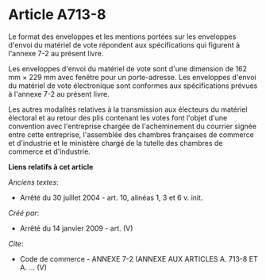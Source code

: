 # Article A713-8

Le format des enveloppes et les mentions portées sur les enveloppes d'envoi du matériel de vote répondent aux spécifications
qui figurent à l'annexe 7-2 au présent livre. 

Les enveloppes d'envoi du matériel de vote sont d'une dimension de 162 mm × 229 mm avec fenêtre pour un porte-adresse. Les
enveloppes d'envoi du matériel de vote électronique sont conformes aux spécifications prévues à l'annexe 7-2 au présent
livre. 

Les autres modalités relatives à la transmission aux électeurs du matériel électoral et au retour des plis contenant les
votes font l'objet d'une convention avec l'entreprise chargée de l'acheminement du courrier signée entre cette entreprise,
l'assemblée des chambres françaises de commerce et d'industrie et le ministère chargé de la tutelle des chambres de commerce
et d'industrie.

**Liens relatifs à cet article**

_Anciens textes_:

  - Arrêté du 30 juillet 2004 - art. 10, alinéas 1, 3 et 6 v. init.

_Créé par_:

  - Arrêté du 14 janvier 2009 - art. (V)

_Cite_:

  - Code de commerce -  ANNEXE 7-2 (ANNEXE AUX ARTICLES A. 713-8 ET A. ... (V)
